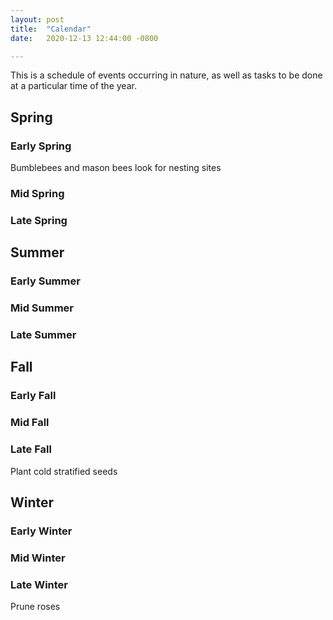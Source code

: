 ```yaml
---
layout: post
title:  "Calendar"
date:   2020-12-13 12:44:00 -0800

---
```

This is a schedule of events occurring in nature, as well as tasks to be done at a particular time of the year.

## Spring
### Early Spring
Bumblebees and mason bees look for nesting sites
### Mid Spring
### Late Spring
## Summer
### Early Summer
### Mid Summer
### Late Summer
## Fall
### Early Fall
### Mid Fall
### Late Fall
Plant cold stratified seeds
## Winter
### Early Winter
### Mid Winter
### Late Winter
Prune roses